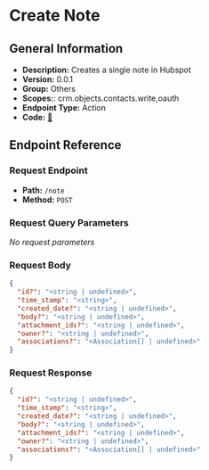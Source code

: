 # Create Note

## General Information

- **Description:** Creates a single note in Hubspot
- **Version:** 0.0.1
- **Group:** Others
- **Scopes:**: crm.objects.contacts.write,oauth
- **Endpoint Type:** Action
- **Code:** [🔗](https://github.com/NangoHQ/integration-templates/tree/main/integrations/hubspot/actions/create-note.ts)

## Endpoint Reference

### Request Endpoint

- **Path:** `/note`
- **Method:** `POST`

### Request Query Parameters

_No request parameters_

### Request Body

```json
{
  "id?": "<string | undefined>",
  "time_stamp": "<string>",
  "created_date?": "<string | undefined>",
  "body?": "<string | undefined>",
  "attachment_ids?": "<string | undefined>",
  "owner?": "<string | undefined>",
  "associations?": "<Association[] | undefined>"
}
```

### Request Response

```json
{
  "id?": "<string | undefined>",
  "time_stamp": "<string>",
  "created_date?": "<string | undefined>",
  "body?": "<string | undefined>",
  "attachment_ids?": "<string | undefined>",
  "owner?": "<string | undefined>",
  "associations?": "<Association[] | undefined>"
}
```
